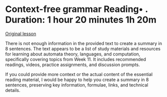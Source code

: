 # Context-free grammar Reading• . Duration: 1 hour 20 minutes 1h 20m

[Original lesson](https://www.coursera.org/learn/uol-fundamentals-of-computer-science/supplement/cvFIV/context-free-grammar)

There is not enough information in the provided text to create a summary in 8 sentences. The text appears to be a list of study materials and resources for learning about automata theory, languages, and computation, specifically covering topics from Week 11. It includes recommended readings, videos, practice assignments, and discussion prompts.

If you could provide more context or the actual content of the essential reading material, I would be happy to help you create a summary in 8 sentences, preserving key information, formulae, links, and technical details.

